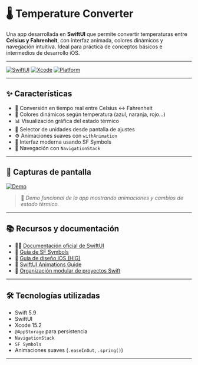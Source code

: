 # 🌡️ Temperature Converter

Una app desarrollada en **SwiftUI** que permite convertir temperaturas entre **Celsius y Fahrenheit**, con interfaz animada, colores dinámicos y navegación intuitiva. Ideal para práctica de conceptos básicos e intermedios de desarrollo iOS.

---

[![SwiftUI](https://img.shields.io/badge/SwiftUI-%23151515?logo=swift&logoColor=orange&style=for-the-badge)](https://developer.apple.com/xcode/swiftui/)
[![Xcode](https://img.shields.io/badge/Xcode-15.2-blue?logo=xcode&logoColor=white&style=for-the-badge)](https://developer.apple.com/xcode/)
[![Platform](https://img.shields.io/badge/Platform-iOS%2017%2B-lightgrey?logo=apple&style=for-the-badge)](https://developer.apple.com/ios/)

---

## ✨ Características

- 🔁 Conversión en tiempo real entre Celsius ↔ Fahrenheit
- 🎨 Colores dinámicos según temperatura (azul, naranja, rojo…)
- 📊 Visualización gráfica del estado térmico
- 🔧 Selector de unidades desde pantalla de ajustes
- ⚙️ Animaciones suaves con `withAnimation`
- 📱 Interfaz moderna usando SF Symbols
- 🔀 Navegación con `NavigationStack`

---

## 📸 Capturas de pantalla

<!-- Video insertado como imagen con link -->
[![Demo](https://github.com/user-attachments/assets/f655d3ad-0426-41d3-bfc6-42f4fd870006)](https://github.com/danimelenge/Temperature-converter)

> 🎥 *Demo funcional de la app mostrando animaciones y cambios de estado térmico.*

---

## 📚 Recursos y documentación

- 🧑‍💻 [Documentación oficial de SwiftUI](https://developer.apple.com/xcode/swiftui/)
- 🎨 [Guía de SF Symbols](https://developer.apple.com/sf-symbols/)
- 📱 [Guía de diseño iOS (HIG)](https://developer.apple.com/design/human-interface-guidelines)
- 🚀 [SwiftUI Animations Guide](https://swiftwithmajid.com/tag/animations/)
- 📂 [Organización modular de proyectos Swift](https://github.com/JohnSundell/SwiftTips)

---

## 🛠️ Tecnologías utilizadas

- Swift 5.9
- SwiftUI
- Xcode 15.2
- `@AppStorage` para persistencia
- `NavigationStack`
- `SF Symbols`
- Animaciones suaves (`.easeInOut`, `.spring()`)

---

 
